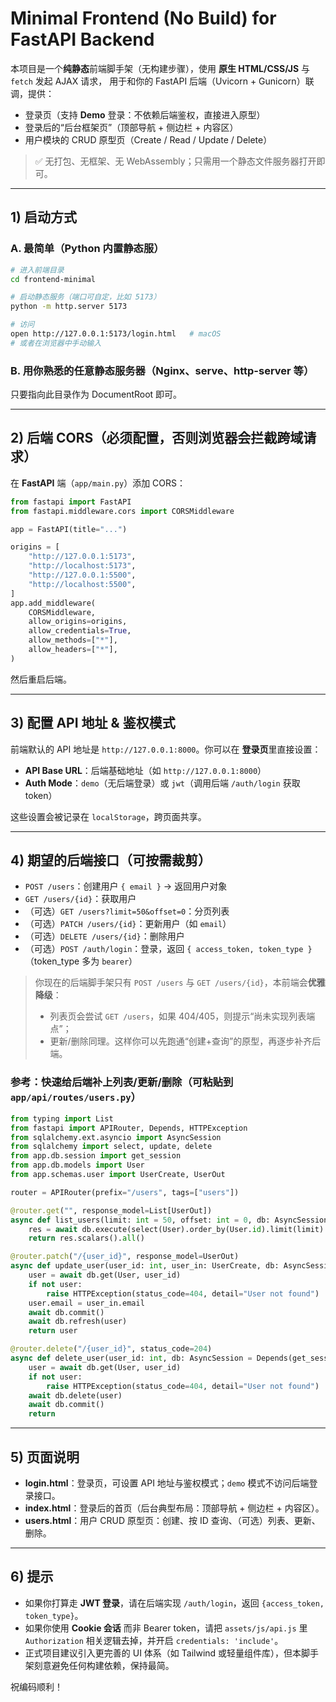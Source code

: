 # Minimal Frontend (No Build) for FastAPI Backend

本项目是一个**纯静态**前端脚手架（无构建步骤），使用 **原生 HTML/CSS/JS** 与 `fetch` 发起 AJAX 请求，
用于和你的 FastAPI 后端（Uvicorn + Gunicorn）联调，提供：

- 登录页（支持 **Demo** 登录：不依赖后端鉴权，直接进入原型）
- 登录后的“后台框架页”（顶部导航 + 侧边栏 + 内容区）
- 用户模块的 CRUD 原型页（Create / Read / Update / Delete）

> ✅ 无打包、无框架、无 WebAssembly；只需用一个静态文件服务器打开即可。

---

## 1) 启动方式

### A. 最简单（Python 内置静态服）

```bash
# 进入前端目录
cd frontend-minimal

# 启动静态服务（端口可自定，比如 5173）
python -m http.server 5173

# 访问
open http://127.0.0.1:5173/login.html   # macOS
# 或者在浏览器中手动输入
```

### B. 用你熟悉的任意静态服务器（Nginx、serve、http-server 等）
只要指向此目录作为 DocumentRoot 即可。

---

## 2) 后端 CORS（必须配置，否则浏览器会拦截跨域请求）

在 **FastAPI** 端（`app/main.py`）添加 CORS：

```python
from fastapi import FastAPI
from fastapi.middleware.cors import CORSMiddleware

app = FastAPI(title="...")

origins = [
    "http://127.0.0.1:5173",
    "http://localhost:5173",
    "http://127.0.0.1:5500",
    "http://localhost:5500",
]
app.add_middleware(
    CORSMiddleware,
    allow_origins=origins,
    allow_credentials=True,
    allow_methods=["*"],
    allow_headers=["*"],
)
```

然后重启后端。

---

## 3) 配置 API 地址 & 鉴权模式

前端默认的 API 地址是 `http://127.0.0.1:8000`。你可以在 **登录页**里直接设置：

- **API Base URL**：后端基础地址（如 `http://127.0.0.1:8000`）
- **Auth Mode**：`demo`（无后端登录）或 `jwt`（调用后端 `/auth/login` 获取 token）

这些设置会被记录在 `localStorage`，跨页面共享。

---

## 4) 期望的后端接口（可按需裁剪）

- `POST /users`：创建用户 `{ email }` → 返回用户对象
- `GET /users/{id}`：获取用户
- （可选）`GET /users?limit=50&offset=0`：分页列表
- （可选）`PATCH /users/{id}`：更新用户（如 `email`）
- （可选）`DELETE /users/{id}`：删除用户
- （可选）`POST /auth/login`：登录，返回 `{ access_token, token_type }`（token_type 多为 `bearer`）

> 你现在的后端脚手架只有 `POST /users` 与 `GET /users/{id}`，本前端会**优雅降级**：
> - 列表页会尝试 `GET /users`，如果 404/405，则提示“尚未实现列表端点”；
> - 更新/删除同理。这样你可以先跑通“创建+查询”的原型，再逐步补齐后端。

### 参考：快速给后端补上列表/更新/删除（可粘贴到 `app/api/routes/users.py`）

```python
from typing import List
from fastapi import APIRouter, Depends, HTTPException
from sqlalchemy.ext.asyncio import AsyncSession
from sqlalchemy import select, update, delete
from app.db.session import get_session
from app.db.models import User
from app.schemas.user import UserCreate, UserOut

router = APIRouter(prefix="/users", tags=["users"])

@router.get("", response_model=List[UserOut])
async def list_users(limit: int = 50, offset: int = 0, db: AsyncSession = Depends(get_session)):
    res = await db.execute(select(User).order_by(User.id).limit(limit).offset(offset))
    return res.scalars().all()

@router.patch("/{user_id}", response_model=UserOut)
async def update_user(user_id: int, user_in: UserCreate, db: AsyncSession = Depends(get_session)):
    user = await db.get(User, user_id)
    if not user:
        raise HTTPException(status_code=404, detail="User not found")
    user.email = user_in.email
    await db.commit()
    await db.refresh(user)
    return user

@router.delete("/{user_id}", status_code=204)
async def delete_user(user_id: int, db: AsyncSession = Depends(get_session)):
    user = await db.get(User, user_id)
    if not user:
        raise HTTPException(status_code=404, detail="User not found")
    await db.delete(user)
    await db.commit()
    return
```

---

## 5) 页面说明

- **login.html**：登录页，可设置 API 地址与鉴权模式；`demo` 模式不访问后端登录接口。
- **index.html**：登录后的首页（后台典型布局：顶部导航 + 侧边栏 + 内容区）。
- **users.html**：用户 CRUD 原型页：创建、按 ID 查询、（可选）列表、更新、删除。

---

## 6) 提示

- 如果你打算走 **JWT 登录**，请在后端实现 `/auth/login`，返回 `{access_token, token_type}`。
- 如果你使用 **Cookie 会话** 而非 Bearer token，请把 `assets/js/api.js` 里 `Authorization` 相关逻辑去掉，并开启 `credentials: 'include'`。
- 正式项目建议引入更完善的 UI 体系（如 Tailwind 或轻量组件库），但本脚手架刻意避免任何构建依赖，保持最简。

祝编码顺利！
